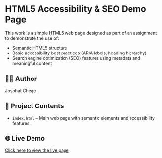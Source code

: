 # HTML5 Accessibility & SEO Demo Page

This work is a simple HTML5 web page designed as part of an assignment to demonstrate the use of:

- Semantic HTML5 structure
- Basic accessibility best practices (ARIA labels, heading hierarchy)
- Search engine optimization (SEO) features using metadata and meaningful content

## 👨‍💻 Author
Josphat Chege

## 📁 Project Contents
- `index.html` – Main web page with semantic elements and accessibility features.
## 🌐 Live Demo  
[Click here to view the live page](https://dvchege.github.io/html5-accesibility-seo/)
